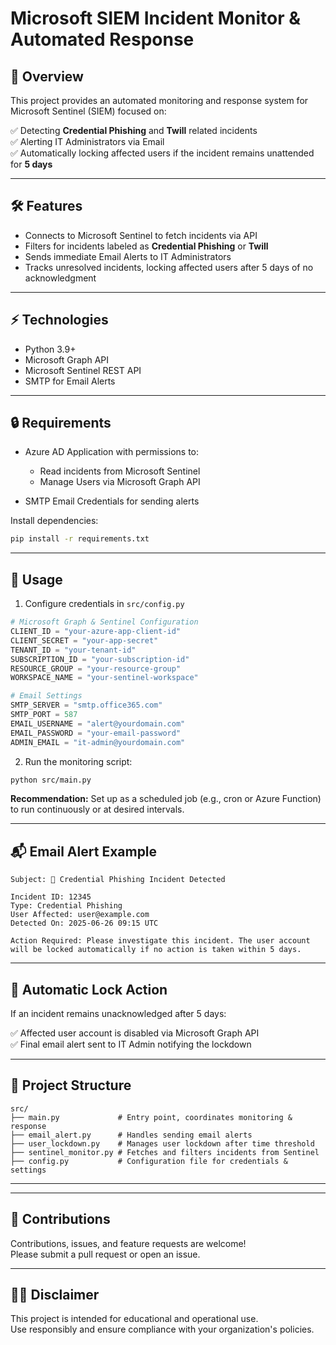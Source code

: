 # Microsoft SIEM Incident Monitor & Automated Response

## 📢 Overview

This project provides an automated monitoring and response system for Microsoft Sentinel (SIEM) focused on:

✅ Detecting **Credential Phishing** and **Twill** related incidents  
✅ Alerting IT Administrators via Email  
✅ Automatically locking affected users if the incident remains unattended for **5 days**

---

## 🛠 Features

- Connects to Microsoft Sentinel to fetch incidents via API  
- Filters for incidents labeled as **Credential Phishing** or **Twill**  
- Sends immediate Email Alerts to IT Administrators  
- Tracks unresolved incidents, locking affected users after 5 days of no acknowledgment  

---

## ⚡ Technologies

- Python 3.9+  
- Microsoft Graph API  
- Microsoft Sentinel REST API  
- SMTP for Email Alerts  

---

## 🔒 Requirements

- Azure AD Application with permissions to:  
  - Read incidents from Microsoft Sentinel  
  - Manage Users via Microsoft Graph API  

- SMTP Email Credentials for sending alerts  

Install dependencies:

```bash
pip install -r requirements.txt
```

---

## 🚀 Usage

1. Configure credentials in `src/config.py`

```python
# Microsoft Graph & Sentinel Configuration
CLIENT_ID = "your-azure-app-client-id"
CLIENT_SECRET = "your-app-secret"
TENANT_ID = "your-tenant-id"
SUBSCRIPTION_ID = "your-subscription-id"
RESOURCE_GROUP = "your-resource-group"
WORKSPACE_NAME = "your-sentinel-workspace"

# Email Settings
SMTP_SERVER = "smtp.office365.com"
SMTP_PORT = 587
EMAIL_USERNAME = "alert@yourdomain.com"
EMAIL_PASSWORD = "your-email-password"
ADMIN_EMAIL = "it-admin@yourdomain.com"
```

2. Run the monitoring script:

```bash
python src/main.py
```

**Recommendation:** Set up as a scheduled job (e.g., cron or Azure Function) to run continuously or at desired intervals.

---

## 📬 Email Alert Example

```
Subject: 🚨 Credential Phishing Incident Detected

Incident ID: 12345  
Type: Credential Phishing  
User Affected: user@example.com  
Detected On: 2025-06-26 09:15 UTC  

Action Required: Please investigate this incident. The user account will be locked automatically if no action is taken within 5 days.
```

---

## 🔐 Automatic Lock Action

If an incident remains unacknowledged after 5 days:

✅ Affected user account is disabled via Microsoft Graph API  
✅ Final email alert sent to IT Admin notifying the lockdown  

---

## 📂 Project Structure

```
src/
├── main.py             # Entry point, coordinates monitoring & response  
├── email_alert.py      # Handles sending email alerts  
├── user_lockdown.py    # Manages user lockdown after time threshold  
├── sentinel_monitor.py # Fetches and filters incidents from Sentinel  
├── config.py           # Configuration file for credentials & settings  
```

---


---

## 🤝 Contributions

Contributions, issues, and feature requests are welcome!  
Please submit a pull request or open an issue.

---

## 👨‍💻 Disclaimer

This project is intended for educational and operational use.  
Use responsibly and ensure compliance with your organization's policies.
